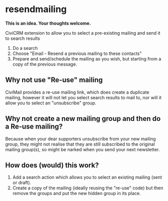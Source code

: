 # resendmailing

**This is an idea. Your thoughts welcome.**

CiviCRM extension to allow you to select a pre-existing mailing and send it to search results

1. Do a search
2. Choose "Email - Resend a previous mailing to these contacts"
3. Prepare and send/schedule the mailing as you wish, but starting from a copy of the previous message.

## Why not use "Re-use" mailing

CiviMail provides a re-use mailing link, which does create a duplicate mailing, however it will not let you select search results to mail to, nor will it allow you to select an "unsubscribe" group.

## Why not create a new mailing group and then do a Re-use mailing?

Because when your dear supporters unsubscribe from your new mailing group, they might not realise that they are still subscribed to the original mailing group(s), so might be narked when you send your next newsletter.

## How does (would) this work?

1. Add a search action which allows you to select an existing mailing (sent or draft).
2. Create a copy of the mailing (ideally reusing the "re-use" code) but then remove the groups and put the new hidden group in its place.

